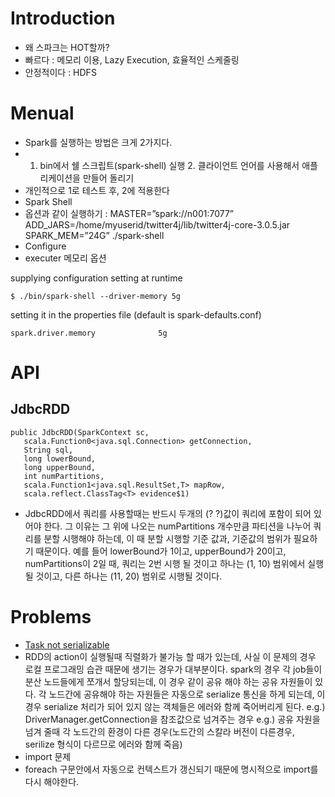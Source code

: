 # Introduction

* 왜 스파크는 HOT할까?
 * 빠르다 : 메모리 이용, Lazy Execution, 효율적인 스케줄링
 * 안정적이다 : HDFS

# Menual

* Spark를 실행하는 방법은 크게 2가지다.
* 1. bin에서 쉘 스크립트(spark-shell) 실행 2. 클라이언트 언어를 사용해서 애플리케이션을 만들어 돌리기
* 개인적으로 1로 테스트 후, 2에 적용한다
* Spark Shell
 * 옵션과 같이 실행하기
 : MASTER=”spark://n001:7077” ADD_JARS=/home/myuserid/twitter4j/lib/twitter4j-core-3.0.5.jar SPARK_MEM=”24G” ./spark-shell 
* Configure
 * executer 메모리 옵션

supplying configuration setting at runtime

    $ ./bin/spark-shell --driver-memory 5g

setting it in the properties file (default is spark-defaults.conf)

    spark.driver.memory              5g
# API
## JdbcRDD
    public JdbcRDD(SparkContext sc,
       scala.Function0<java.sql.Connection> getConnection,
       String sql,
       long lowerBound,
       long upperBound,
       int numPartitions,
       scala.Function1<java.sql.ResultSet,T> mapRow,
       scala.reflect.ClassTag<T> evidence$1)
* JdbcRDD에서 쿼리를 사용할때는 반드시 두개의 (? ?)값이 쿼리에 포함이 되어 있어야 한다. 그 이유는 그 위에 나오는 numPartitions 개수만큼 파티션을 나누어 쿼리를 분할 시행해야 하는데, 이 때 분할 시행할 기준 값과, 기준값의 범위가 필요하기 때문이다. 
예를 들어 lowerBound가 1이고,  upperBound가 20이고, numPartitions이 2일 때, 쿼리는 2번 시행 될 것이고 하나는 (1, 10) 범위에서 실행될 것이고, 다른 하나는 (11, 20) 범위로 시행될 것이다.
 

# Problems

* [Task not serializable](http://stackoverflow.com/questions/22592811/task-not-serializable-java-io-notserializableexception-when-calling-function-ou)
 * RDD의 action이 실행될때 직렬화가 불가능 할 때가 있는데, 사실 이 문제의 경우 로컬 프로그래밍 습관 때문에 생기는 경우가 대부분이다.
 spark의 경우 각 job들이 분산 노드들에게 쪼개서 할당되는데, 이 경우 같이 공유 해야 하는 공유 자원들이 있다. 
 각 노드간에 공유해야 하는 자원들은 자동으로 serialize 통신을 하게 되는데, 
 이 경우 serialize 처리가 되어 있지 않는 객체들은 에러와 함께 죽어버리게 된다.
 e.g.) DriverManager.getConnection을 참조값으로 넘겨주는 경우
 e.g.) 공유 자원을 넘겨 줄때 각 노드간의 환경이 다른 경우(노드간의 스칼라 버전이 다른경우, serilize 형식이 다르므로 에러와 함께 죽음)
* import 문제
 * foreach 구문안에서 자동으로 컨텍스트가 갱신되기 때문에 명시적으로 import를 다시 해야한다.
